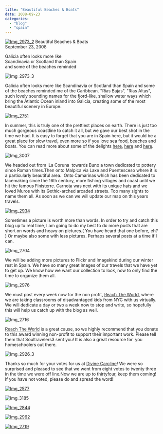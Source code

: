 ```yaml
---
title: "Beautiful Beaches & Boats"
date: 2008-09-23
categories: 
  - "blog"
  - "spain"
---
```


 [![Img_2973_2](http://soultravelers3new.local/images/2008/09/23/img_2973_2.jpg "Img_2973_2")](https://pub-ac94b3f306b24c0dba4238943c97f2e1.r2.dev/photos/uncategorized/2008/09/23/img_2973_2.jpg) Beautiful Beaches & Boats  
September 23, 2008

Galicia often looks more like  
Scandinavia or Scotland than Spain  
and some of the beaches reminded

<!--more-->

[](https://pub-ac94b3f306b24c0dba4238943c97f2e1.r2.dev/photos/uncategorized/2008/09/23/img_2926_2.jpg)

![Img_2973_3](https://pub-ac94b3f306b24c0dba4238943c97f2e1.r2.dev/photos/uncategorized/2008/09/23/img_2973_3.jpg)

Galicia often looks more like Scandinavia or Scotland than Spain and some of the beaches reminded me of the Caribbean. "Rias Bajas", "Rias Altas", such lovely sounding names for the fjord-like, shallow water ways which bring the Atlantic Ocean inland into Galicia, creating some of the most beautiful scenery in Europe.

[![Img_2751](http://soultravelers3new.local/images/2008/09/23/img_2751.jpg "Img_2751")](https://pub-ac94b3f306b24c0dba4238943c97f2e1.r2.dev/photos/uncategorized/2008/09/23/img_2751.jpg)

In summer, this is truly one of the prettiest places on earth. There is just too much gorgeous coastline to catch it all, but we gave our best shot in the time we had. It is easy to forget that you are in Spain here, but it would be a great place for slow travel, even more so if you love sea food, beaches and boats. You can read more about some of the delights [here](http://www.galiciaguide.com/Beaches-index.html), [here](http://www.idealspain.com/pages/Places/Galicia.htm) and [here](http://100-point.blogspot.com/2007/10/beautiful-coastal-scenery-in-rias.html).

[](https://pub-ac94b3f306b24c0dba4238943c97f2e1.r2.dev/photos/uncategorized/2008/09/23/img_2973.jpg)

![Img_3007](https://pub-ac94b3f306b24c0dba4238943c97f2e1.r2.dev/photos/uncategorized/2008/09/23/img_3007.jpg)

We headed out from  La Coruna  towards Buno a town dedicated to pottery since Roman times.Then onto Malpica via Laxe and Puentesceso where it is a particularly beautiful area.  Onto Camarinas which has been dedicated to lacemaking since the 16th century, more fishing villages and coast until we hit the famous Finisterre. Carnota was next with its unique hats and we loved Muros with its Gothic-arched arcaded streets. Too many sights to name them all. As soon as we can we will update our map on this years travels.

[![Img_2934](http://soultravelers3new.local/images/2008/09/23/img_2934.jpg "Img_2934")](https://pub-ac94b3f306b24c0dba4238943c97f2e1.r2.dev/photos/uncategorized/2008/09/23/img_2934.jpg)

Sometimes a picture is worth more than words. In order to try and catch this blog up to real time, I am going to do my best to do more posts that are short on words and heavy on pictures.( You have heard that one before, eh? ) Or maybe also some with less pictures. Perhaps several posts at a time if I can.

![Img_2704](https://pub-ac94b3f306b24c0dba4238943c97f2e1.r2.dev/photos/uncategorized/2008/09/23/img_2704.jpg)

We will be adding more pictures to Flickr and Imagekind during our winter rest in Spain. We have so many great images of our travels that we have yet to get up. We know how we want our collection to look, now to only find the time to organize them all.

![Img_2976](https://pub-ac94b3f306b24c0dba4238943c97f2e1.r2.dev/photos/uncategorized/2008/09/23/img_2976.jpg)

We must post every week now for the non profit, [Reach The World](http://www.reachtheworld.org/), where we are taking classrooms of disadvantaged kids from NYC with us virtually. We will dedicate a day or two a week now to stop and write, so hopefully this will help us catch up with the blog as well.

![Img_2716](https://pub-ac94b3f306b24c0dba4238943c97f2e1.r2.dev/photos/uncategorized/2008/09/23/img_2716.jpg)

[Reach The World](http://www.reachtheworld.org/AboutUs/SupportUs.htm) is a great cause, so we highly recommend that you donate to this award winning non-profit to support their important work. Please tell them that Soultravelers3 sent you! It is also a great resource for  you homeschoolers out there.

![Img_2926_3](https://pub-ac94b3f306b24c0dba4238943c97f2e1.r2.dev/photos/uncategorized/2008/09/23/img_2926_3.jpg)

Thanks so much for your votes for us at [Divine Caroline](http://www.divinecaroline.com/awards/493-soultravelers3)! We were so surprised and pleased to see that we went from eight votes to twenty three in the time we were off line.Now we are up to thirtyfour, keep them coming!  If you have not voted, please do and spread the word! 

[![Img_2577](http://soultravelers3new.local/images/2008/09/23/img_2577.jpg "Img_2577")](https://pub-ac94b3f306b24c0dba4238943c97f2e1.r2.dev/photos/uncategorized/2008/09/23/img_2577.jpg)

![Img_3185](https://pub-ac94b3f306b24c0dba4238943c97f2e1.r2.dev/photos/uncategorized/2008/09/23/img_3185.jpg)

[![Img_2844](http://soultravelers3new.local/images/2008/09/23/img_2844.jpg "Img_2844")](https://pub-ac94b3f306b24c0dba4238943c97f2e1.r2.dev/photos/uncategorized/2008/09/23/img_2844.jpg)

[![Img_2962](http://soultravelers3new.local/images/2008/09/23/img_2962.jpg "Img_2962")](https://pub-ac94b3f306b24c0dba4238943c97f2e1.r2.dev/photos/uncategorized/2008/09/23/img_2962.jpg)

[![Img_2719](http://soultravelers3new.local/images/2008/09/23/img_2719.jpg "Img_2719")](https://pub-ac94b3f306b24c0dba4238943c97f2e1.r2.dev/photos/uncategorized/2008/09/23/img_2719.jpg)
